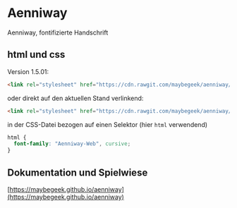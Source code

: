 # Aenniway
Aenniway, fontifizierte Handschrift


## html und css

Version 1.5.01:

```html
<link rel="stylesheet" href="https://cdn.rawgit.com/maybegeek/aenniway/c6c242f1/css/aenniway.css">
```

oder direkt auf den aktuellen Stand verlinkend:

```html
<link rel="stylesheet" href="https://cdn.rawgit.com/maybegeek/aenniway/master/css/aenniway.css">
```
in der CSS-Datei bezogen auf einen Selektor (hier ```html``` verwendend)

```css {
html {
  font-family: "Aenniway-Web", cursive;
}
```
## Dokumentation und Spielwiese

[https://maybegeek.github.io/aenniway](https://maybegeek.github.io/aenniway)

